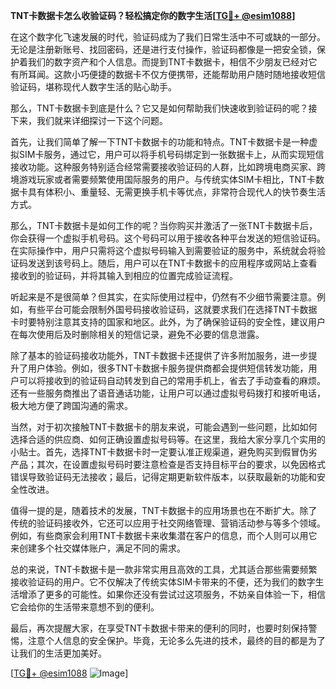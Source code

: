 **TNT卡数据卡怎么收验证码？轻松搞定你的数字生活[[TG💪+ @esim1088](https://t.me/s/esim1088)]**

在这个数字化飞速发展的时代，验证码成为了我们日常生活中不可或缺的一部分。无论是注册新账号、找回密码，还是进行支付操作，验证码都像是一把安全锁，保护着我们的数字资产和个人信息。而提到TNT卡数据卡，相信不少朋友已经对它有所耳闻。这款小巧便捷的数据卡不仅方便携带，还能帮助用户随时随地接收短信验证码，堪称现代人数字生活的贴心助手。

那么，TNT卡数据卡到底是什么？它又是如何帮助我们快速收到验证码的呢？接下来，我们就来详细探讨一下这个问题。

首先，让我们简单了解一下TNT卡数据卡的功能和特点。TNT卡数据卡是一种虚拟SIM卡服务，通过它，用户可以将手机号码绑定到一张数据卡上，从而实现短信接收功能。这种服务特别适合经常需要接收验证码的人群，比如跨境电商买家、跨境游戏玩家或者需要频繁使用国际服务的用户。与传统实体SIM卡相比，TNT卡数据卡具有体积小、重量轻、无需更换手机卡等优点，非常符合现代人的快节奏生活方式。

那么，TNT卡数据卡是如何工作的呢？当你购买并激活了一张TNT卡数据卡后，你会获得一个虚拟手机号码。这个号码可以用于接收各种平台发送的短信验证码。在实际操作中，用户只需将这个虚拟号码输入到需要验证的服务中，系统就会将验证码发送到该号码上。随后，用户可以在TNT卡数据卡的应用程序或网站上查看接收到的验证码，并将其输入到相应的位置完成验证流程。

听起来是不是很简单？但其实，在实际使用过程中，仍然有不少细节需要注意。例如，有些平台可能会限制外国号码接收验证码，这就要求我们在选择TNT卡数据卡时要特别注意其支持的国家和地区。此外，为了确保验证码的安全性，建议用户在每次使用后及时删除相关的短信记录，避免不必要的信息泄露。

除了基本的验证码接收功能外，TNT卡数据卡还提供了许多附加服务，进一步提升了用户体验。例如，很多TNT卡数据卡服务提供商都会提供短信转发功能，用户可以将接收到的验证码自动转发到自己的常用手机上，省去了手动查看的麻烦。还有一些服务商推出了语音通话功能，让用户可以通过虚拟号码拨打和接听电话，极大地方便了跨国沟通的需求。

当然，对于初次接触TNT卡数据卡的朋友来说，可能会遇到一些问题，比如如何选择合适的供应商、如何正确设置虚拟号码等。在这里，我给大家分享几个实用的小贴士。首先，选择TNT卡数据卡时一定要认准正规渠道，避免购买到假冒伪劣产品；其次，在设置虚拟号码时要注意检查是否支持目标平台的要求，以免因格式错误导致验证码无法接收；最后，记得定期更新软件版本，以获取最新的功能和安全性改进。

值得一提的是，随着技术的发展，TNT卡数据卡的应用场景也在不断扩大。除了传统的验证码接收外，它还可以应用于社交网络管理、营销活动参与等多个领域。例如，有些商家会利用TNT卡数据卡来收集潜在客户的信息，而个人则可以用它来创建多个社交媒体账户，满足不同的需求。

总的来说，TNT卡数据卡是一款非常实用且高效的工具，尤其适合那些需要频繁接收验证码的用户。它不仅解决了传统实体SIM卡带来的不便，还为我们的数字生活增添了更多的可能性。如果你还没有尝试过这项服务，不妨亲自体验一下，相信它会给你的生活带来意想不到的便利。

最后，再次提醒大家，在享受TNT卡数据卡带来的便利的同时，也要时刻保持警惕，注意个人信息的安全保护。毕竟，无论多么先进的技术，最终的目的都是为了让我们的生活更加美好。

[[TG💪+ @esim1088](https://t.me/s/esim1088) ![Image](https://i.postimg.cc/4NQfJmqS/Snipaste-2025-05-13-00-14-12.png)]